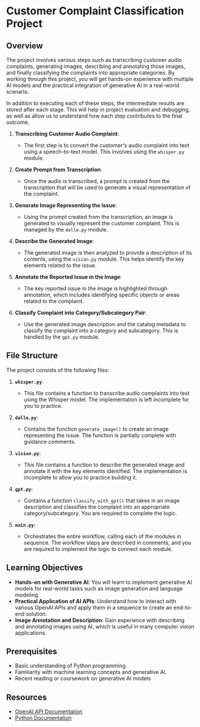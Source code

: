 # Customer Complaint Classification Project

## Overview

The project involves various steps such as transcribing customer audio complaints, generating images, describing and annotating those images, and finally classifying the complaints into appropriate categories. By working through this project, you will get hands-on experience with multiple AI models and the practical integration of generative AI in a real-world scenario.

In addition to executing each of these steps, the intermediate results are stored after each stage. This will help in project evaluation and debugging, as well as allow us to understand how each step contributes to the final outcome.

1. **Transcribing Customer Audio Complaint**:

   - The first step is to convert the customer's audio complaint into text using a speech-to-text model. This involves using the `whisper.py` module.

2. **Create Prompt from Transcription**:

   - Once the audio is transcribed, a prompt is created from the transcription that will be used to generate a visual representation of the complaint.

3. **Generate Image Representing the Issue**:

   - Using the prompt created from the transcription, an image is generated to visually represent the customer complaint. This is managed by the `dalle.py` module.

4. **Describe the Generated Image**:

   - The generated image is then analyzed to provide a description of its contents, using the `vision.py` module. This helps identify the key elements related to the issue.

5. **Annotate the Reported Issue in the Image**:

   - The key reported issue in the image is highlighted through annotation, which includes identifying specific objects or areas related to the complaint.

6. **Classify Complaint into Category/Subcategory Pair**:
   - Use the generated image description and the catalog metadata to classify the complaint into a category and subcategory. This is handled by the `gpt.py` module.

## File Structure

The project consists of the following files:

1. **`whisper.py`**:

   - This file contains a function to transcribe audio complaints into text using the Whisper model. The implementation is left incomplete for you to practice.

2. **`dalle.py`**:

   - Contains the function `generate_image()` to create an image representing the issue. The function is partially complete with guidance comments.

3. **`vision.py`**:

   - This file contains a function to describe the generated image and annotate it with the key elements identified. The implementation is incomplete to allow you to practice building it.

4. **`gpt.py`**:

   - Contains a function `classify_with_gpt()` that takes in an image description and classifies the complaint into an appropriate category/subcategory. You are required to complete the logic.

5. **`main.py`**:

   - Orchestrates the entire workflow, calling each of the modules in sequence. The workflow steps are described in comments, and you are required to implement the logic to connect each module.

## Learning Objectives

- **Hands-on with Generative AI**: You will learn to implement generative AI models for real-world tasks such as image generation and language modeling.
- **Practical Application of AI APIs**: Understand how to interact with various OpenAI APIs and apply them in a sequence to create an end-to-end solution.
- **Image Annotation and Description**: Gain experience with describing and annotating images using AI, which is useful in many computer vision applications.

## Prerequisites

- Basic understanding of Python programming.
- Familiarity with machine learning concepts and generative AI.
- Recent reading or coursework on generative AI models

## Resources

- [OpenAI API Documentation](https://beta.openai.com/docs/)
- [Python Documentation](https://docs.python.org/3/)
